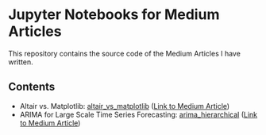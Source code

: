 # Jupyter Notebooks for Medium Articles
This repository contains the source code of the Medium Articles I have written.

## Contents

* Altair vs. Matplotlib: [altair_vs_matplotlib](altair_vs_matplotlib) ([Link to Medium Article](https://towardsdatascience.com/altair-vs-matplotlib-69ac4979d112?sk=f4ae2fba79059825cba78f8b797765db))
* ARIMA for Large Scale Time Series Forecasting: [arima_hierarchical](arima_hierarchical) ([Link to Medium Article](https://medium.com/@eugenetwc1/arima-for-hierarchical-time-series-forecasting-d06e434c6c78))
